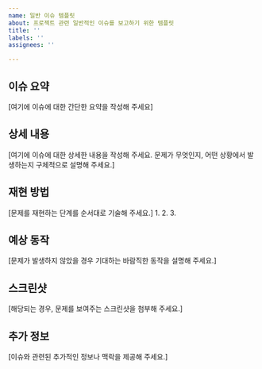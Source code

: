 ```yaml
---
name: 일반 이슈 템플릿
about: 프로젝트 관련 일반적인 이슈를 보고하기 위한 템플릿
title: ''
labels: ''
assignees: ''

---
```


## 이슈 요약
[여기에 이슈에 대한 간단한 요약을 작성해 주세요]

## 상세 내용
[여기에 이슈에 대한 상세한 내용을 작성해 주세요. 문제가 무엇인지, 어떤 상황에서 발생하는지 구체적으로 설명해 주세요.]

## 재현 방법
[문제를 재현하는 단계를 순서대로 기술해 주세요.]
1. 
2. 
3. 

## 예상 동작
[문제가 발생하지 않았을 경우 기대하는 바람직한 동작을 설명해 주세요.]

## 스크린샷
[해당되는 경우, 문제를 보여주는 스크린샷을 첨부해 주세요.]

## 추가 정보
[이슈와 관련된 추가적인 정보나 맥락을 제공해 주세요.]
